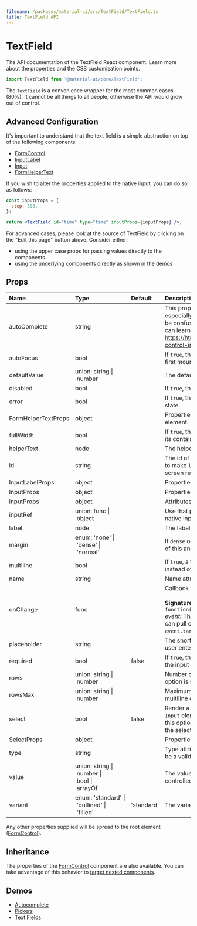 ```yaml
---
filename: /packages/material-ui/src/TextField/TextField.js
title: TextField API
---
```


<!--- This documentation is automatically generated, do not try to edit it. -->

# TextField

<p class="description">The API documentation of the TextField React component. Learn more about the properties and the CSS customization points.</p>

```js
import TextField from '@material-ui/core/TextField';
```

The `TextField` is a convenience wrapper for the most common cases (80%).
It cannot be all things to all people, otherwise the API would grow out of control.

## Advanced Configuration

It's important to understand that the text field is a simple abstraction
on top of the following components:
- [FormControl](/api/form-control)
- [InputLabel](/api/input-label)
- [Input](/api/input)
- [FormHelperText](/api/form-helper-text)

If you wish to alter the properties applied to the native input, you can do so as follows:

```jsx
const inputProps = {
  step: 300,
};

return <TextField id="time" type="time" inputProps={inputProps} />;
```

For advanced cases, please look at the source of TextField by clicking on the
"Edit this page" button above. Consider either:
- using the upper case props for passing values directly to the components
- using the underlying components directly as shown in the demos

## Props

| Name | Type | Default | Description |
|:-----|:-----|:--------|:------------|
| <span class="prop-name">autoComplete</span> | <span class="prop-type">string |   | This property helps users to fill forms faster, especially on mobile devices. The name can be confusing, as it's more like an autofill. You can learn more about it here: https://html.spec.whatwg.org/multipage/form-control-infrastructure.html#autofill |
| <span class="prop-name">autoFocus</span> | <span class="prop-type">bool |   | If `true`, the input will be focused during the first mount. |
| <span class="prop-name">defaultValue</span> | <span class="prop-type">union:&nbsp;string&nbsp;&#124;<br>&nbsp;number<br> |   | The default value of the `Input` element. |
| <span class="prop-name">disabled</span> | <span class="prop-type">bool |   | If `true`, the input will be disabled. |
| <span class="prop-name">error</span> | <span class="prop-type">bool |   | If `true`, the label will be displayed in an error state. |
| <span class="prop-name">FormHelperTextProps</span> | <span class="prop-type">object |   | Properties applied to the [`FormHelperText`](/api/form-helper-text) element. |
| <span class="prop-name">fullWidth</span> | <span class="prop-type">bool |   | If `true`, the input will take up the full width of its container. |
| <span class="prop-name">helperText</span> | <span class="prop-type">node |   | The helper text content. |
| <span class="prop-name">id</span> | <span class="prop-type">string |   | The id of the `input` element. Use that property to make `label` and `helperText` accessible for screen readers. |
| <span class="prop-name">InputLabelProps</span> | <span class="prop-type">object |   | Properties applied to the [`InputLabel`](/api/input-label) element. |
| <span class="prop-name">InputProps</span> | <span class="prop-type">object |   | Properties applied to the `Input` element. |
| <span class="prop-name">inputProps</span> | <span class="prop-type">object |   | Attributes applied to the native `input` element. |
| <span class="prop-name">inputRef</span> | <span class="prop-type">union:&nbsp;func&nbsp;&#124;<br>&nbsp;object<br> |   | Use that property to pass a ref callback to the native input component. |
| <span class="prop-name">label</span> | <span class="prop-type">node |   | The label content. |
| <span class="prop-name">margin</span> | <span class="prop-type">enum:&nbsp;'none'&nbsp;&#124;<br>&nbsp;'dense'&nbsp;&#124;<br>&nbsp;'normal'<br> |   | If `dense` or `normal`, will adjust vertical spacing of this and contained components. |
| <span class="prop-name">multiline</span> | <span class="prop-type">bool |   | If `true`, a textarea element will be rendered instead of an input. |
| <span class="prop-name">name</span> | <span class="prop-type">string |   | Name attribute of the `input` element. |
| <span class="prop-name">onChange</span> | <span class="prop-type">func |   | Callback fired when the value is changed.<br><br>**Signature:**<br>`function(event: object) => void`<br>*event:* The event source of the callback. You can pull out the new value by accessing `event.target.value`. |
| <span class="prop-name">placeholder</span> | <span class="prop-type">string |   | The short hint displayed in the input before the user enters a value. |
| <span class="prop-name">required</span> | <span class="prop-type">bool | <span class="prop-default">false</span> | If `true`, the label is displayed as required and the input will be required. |
| <span class="prop-name">rows</span> | <span class="prop-type">union:&nbsp;string&nbsp;&#124;<br>&nbsp;number<br> |   | Number of rows to display when multiline option is set to true. |
| <span class="prop-name">rowsMax</span> | <span class="prop-type">union:&nbsp;string&nbsp;&#124;<br>&nbsp;number<br> |   | Maximum number of rows to display when multiline option is set to true. |
| <span class="prop-name">select</span> | <span class="prop-type">bool | <span class="prop-default">false</span> | Render a `Select` element while passing the `Input` element to `Select` as `input` parameter. If this option is set you must pass the options of the select as children. |
| <span class="prop-name">SelectProps</span> | <span class="prop-type">object |   | Properties applied to the [`Select`](/api/select) element. |
| <span class="prop-name">type</span> | <span class="prop-type">string |   | Type attribute of the `Input` element. It should be a valid HTML5 input type. |
| <span class="prop-name">value</span> | <span class="prop-type">union:&nbsp;string&nbsp;&#124;<br>&nbsp;number&nbsp;&#124;<br>&nbsp;bool&nbsp;&#124;<br>&nbsp;arrayOf<br> |   | The value of the `Input` element, required for a controlled component. |
| <span class="prop-name">variant</span> | <span class="prop-type">enum:&nbsp;'standard'&nbsp;&#124;<br>&nbsp;'outlined'&nbsp;&#124;<br>&nbsp;'filled'<br> | <span class="prop-default">'standard'</span> | The variant to use. |

Any other properties supplied will be spread to the root element ([FormControl](/api/form-control/)).

## Inheritance

The properties of the [FormControl](/api/form-control/) component are also available.
You can take advantage of this behavior to [target nested components](/guides/api/#spread).

## Demos

- [Autocomplete](/demos/autocomplete/)
- [Pickers](/demos/pickers/)
- [Text Fields](/demos/text-fields/)

